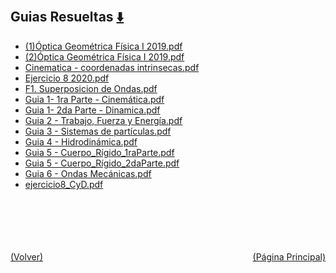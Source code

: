
<html>
<body>
<h2>Guias Resueltas <a href="https://downgit.github.io/#/home?url=https://github.com/Apuntes-FIUBA/Apuntes-Electronica/tree/main/82 - Física/8201 - Fisica I/Guias de Problemas/Guias Resueltas" style="font-size:20px">  ⬇️ </a></h2>
<ul>
    <li><a href="(1)Óptica Geométrica Física I 2019.pdf">(1)Óptica Geométrica Física I 2019.pdf</a></li>
    <li><a href="(2)Óptica Geométrica Física I 2019.pdf">(2)Óptica Geométrica Física I 2019.pdf</a></li>
    <li><a href="Cinematica - coordenadas intrinsecas.pdf">Cinematica - coordenadas intrinsecas.pdf</a></li>
    <li><a href="Ejercicio 8 2020.pdf">Ejercicio 8 2020.pdf</a></li>
    <li><a href="F1. Superposicion de Ondas.pdf">F1. Superposicion de Ondas.pdf</a></li>
    <li><a href="Guia 1- 1ra Parte - Cinemática.pdf">Guia 1- 1ra Parte - Cinemática.pdf</a></li>
    <li><a href="Guia 1- 2da Parte - Dinamica.pdf">Guia 1- 2da Parte - Dinamica.pdf</a></li>
    <li><a href="Guia 2 - Trabajo, Fuerza y Energía.pdf">Guia 2 - Trabajo, Fuerza y Energía.pdf</a></li>
    <li><a href="Guia 3 - Sistemas de partículas.pdf">Guia 3 - Sistemas de partículas.pdf</a></li>
    <li><a href="Guia 4 - Hidrodinámica.pdf">Guia 4 - Hidrodinámica.pdf</a></li>
    <li><a href="Guia 5 - Cuerpo_Rígido_1raParte.pdf">Guia 5 - Cuerpo_Rígido_1raParte.pdf</a></li>
    <li><a href="Guia 5 - Cuerpo_Rígido_2daParte.pdf">Guia 5 - Cuerpo_Rígido_2daParte.pdf</a></li>
    <li><a href="Guia 6 - Ondas Mecánicas.pdf">Guia 6 - Ondas Mecánicas.pdf</a></li>
    <li><a href="ejercicio8_CyD.pdf">ejercicio8_CyD.pdf</a></li>
</ul>
</body>
</html>
















<br><br><br><br><br><a href="../" style="float: left">(Volver)</a> <a href="https://apuntes-fiuba.github.io/Apuntes-Electronica" style="float: right">(Página Principal)</a>
